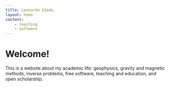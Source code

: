 ```yaml
---
title: Leonardo Uieda
layout: home
content:
    - teaching
    - software
---
```


<div class="container-fluid banner-area">
    <div class="container site-description text-center">
        <h1>Welcome!</h1>
        <p>
        This is a website about my academic life:
        geophysics, gravity and magnetic methods, inverse problems,
        free software, teaching and education, and open scholarship.
        </p>
    </div>
    <div class="banner" style="background-image: url({{site.banner}});">
    </div>
</div>

